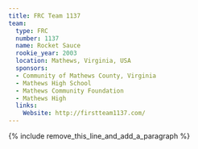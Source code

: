 ```yaml
---
title: FRC Team 1137
team:
  type: FRC
  number: 1137
  name: Rocket Sauce
  rookie_year: 2003
  location: Mathews, Virginia, USA
  sponsors:
  - Community of Mathews County, Virginia
  - Mathews High School
  - Mathews Community Foundation
  - Mathews High
  links:
    Website: http://firstteam1137.com/
---
```


{% include remove_this_line_and_add_a_paragraph %}